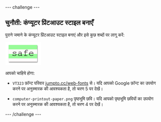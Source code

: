 --- challenge ---

## चुनौती: कंप्यूटर प्रिंटआउट स्टाइल बनाएँ

पुराने जमाने के कंप्यूटर प्रिंटआउट स्टाइल बनाएं और इसे कुछ शब्दों पर लागू करें:

![स्क्रीनशॉट](images/letter-fonts-printout.png)

आपको चाहिये होगा:

+ `VT323` फ़ॉन्ट परिवार <a href="http://jumpto.cc/web-fonts" target="_blank">jumpto.cc/web-fonts</a> से। यदि आपको Google फ़ॉन्ट का उपयोग करने पर अनुस्मारक की आवश्यकता है, तो चरण 5 पर देखें।

+ `computer-printout-paper.png` पृष्ठभूमि छवि। यदि आपको पृष्ठभूमि छवियों का उपयोग करने पर अनुस्मारक की आवश्यकता है, तो चरण 4 पर देखें।

--- /challenge ---